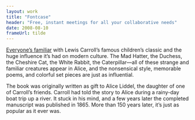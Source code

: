 ```yaml
---
layout: work
title: "Fontcase"
header: "Free, instant meetings for all your collaborative needs"
date: 2008-08-10
frameUrl: tilde
---
```

[Everyone’s familiar](https://tilde.so) with Lewis Carroll’s famous children’s classic and the huge influence it’s had on modern culture. The Mad Hatter, the Duchess, the Cheshire Cat, the White Rabbit, the Caterpillar—all of these strange and familiar creatures appear in Alice, and the nonsensical style, memorable poems, and colorful set pieces are just as influential.

The book was originally written as gift to Alice Liddel, the daughter of one of Carroll’s friends. Carroll had told the story to Alice during a rainy-day boat trip up a river. It stuck in his mind, and a few years later the completed manuscript was published in 1865. More than 150 years later, it’s just as popular as it ever was.
